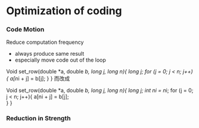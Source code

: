 # Optimization of coding

### Code Motion
  Reduce computation frequency
  - always produce same result
  - especially move code out of the loop

  Void set_row(double *a, double *b, long j, long n){
        long j;
        for (j = 0; j < n; j++){
            a[n*i + j] = b[j];
        }
   }
而改成
       
  Void set_row(double *a, double *b, long j, long n){
        long j;
        int ni = n*i;
        for (j = 0; j < n; j++){
            a[ni + j] = b[j];  
         }
   }
  
    
    
      
### Reduction in Strength
    

